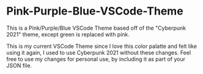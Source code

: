 # Pink-Purple-Blue-VSCode-Theme
This is a Pink/Purple/Blue VSCode Theme based off of the "Cyberpunk 2021" theme, except green is replaced with pink.

This is my current VSCode Theme since I love this color palatte and felt like using it again, I used to use Cyberpunk 2021 without these changes. Feel free to use my changes for personal use, by including it as part of your JSON file.
